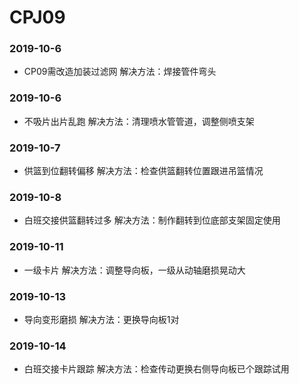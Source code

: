 ﻿# CPJ09
### 2019-10-6
* CP09需改造加装过滤网 解决方法：焊接管件弯头
### 2019-10-6
* 不吸片出片乱跑 解决方法：清理喷水管管道，调整侧喷支架
### 2019-10-7
* 供篮到位翻转偏移 解决方法：检查供篮翻转位置跟进吊篮情况
### 2019-10-8
* 白班交接供篮翻转过多 解决方法：制作翻转到位底部支架固定使用
### 2019-10-11
* 一级卡片 解决方法：调整导向板，一级从动轴磨损晃动大
### 2019-10-13
* 导向变形磨损 解决方法：更换导向板1对
### 2019-10-14
* 白班交接卡片跟踪 解决方法：检查传动更换右侧导向板已个跟踪试用







